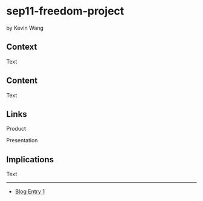 # sep11-freedom-project
by Kevin Wang

## Context
Text

## Content
Text

## Links

Product

Presentation

## Implications
Text

---

* [Blog Entry 1](entries/entry01.md)
